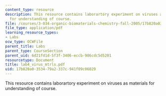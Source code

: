 ```yaml
---
content_type: resource
description: This resource contains laborartory experiment on viruses as materials
  for understanding of course.
file: /courses/3-034-organic-biomaterials-chemistry-fall-2005/17b820a0353479a2337c941f09c06029_lab4_virus_mtrls.pdf
file_type: application/pdf
learning_resource_types:
- Labs
ocw_type: OCWFile
parent_title: Labs
parent_type: CourseSection
parent_uid: 6d21fd1d-5f3f-3406-eccb-986cdc5d5201
resourcetype: Document
title: lab4_virus_mtrls.pdf
uid: 17b820a0-3534-79a2-337c-941f09c06029
---
```

This resource contains laborartory experiment on viruses as materials for understanding of course.

